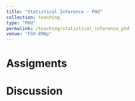 ```yaml
---
title: "Statistical Inference - PHd"
collection: teaching
type: "PHd"
permalink: /teaching/statistical_inference_phd
venue: "FGV-EMAp"
---
```


Assigments
======


Discussion
======

